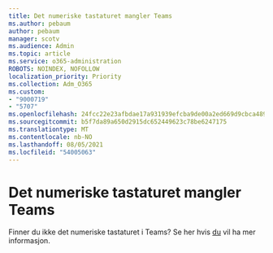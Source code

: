 ```yaml
---
title: Det numeriske tastaturet mangler Teams
ms.author: pebaum
author: pebaum
manager: scotv
ms.audience: Admin
ms.topic: article
ms.service: o365-administration
ROBOTS: NOINDEX, NOFOLLOW
localization_priority: Priority
ms.collection: Adm_O365
ms.custom:
- "9000719"
- "5707"
ms.openlocfilehash: 24fcc22e23afbdae17a931939efcba9de00a2ed669d9cbca489382b91a9073a4
ms.sourcegitcommit: b5f7da89a650d2915dc652449623c78be6247175
ms.translationtype: MT
ms.contentlocale: nb-NO
ms.lasthandoff: 08/05/2021
ms.locfileid: "54005063"
---
```

# <a name="dial-pad-missing-from-teams"></a>Det numeriske tastaturet mangler Teams

Finner du ikke det numeriske tastaturet i Teams? Se her hvis [du](https://docs.microsoft.com/alchemyinsights/teams-voice-dial-pad-missing) vil ha mer informasjon.
